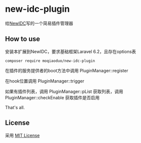 # new-idc-plugin
给[NewIDC](https://github.com/moqiaoduo/NewIDC)写的一个简易插件管理器

## How to use
安装本扩展到NewIDC，要求基础框架Laravel 6.2，且存在options表

```
composer require moqiaoduo/new-idc-plugin
```

在插件的服务提供者的boot方法中调用 PluginManager::register

在hook位置调用 PluginManager::trigger

如果有插件列表，调用 PluginManager::pList 获取列表，调用 PluginManager::checkEnable 获取插件是否启用

That's all.

## License

采用 [MIT License](https://opensource.org/licenses/MIT)